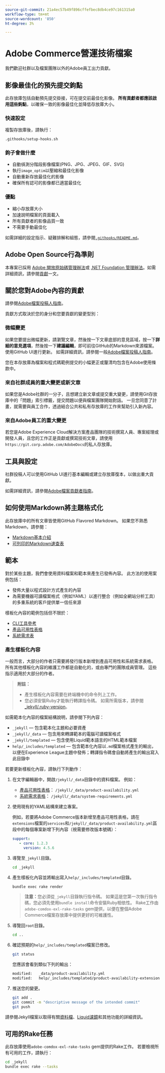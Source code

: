 ```yaml
---
source-git-commit: 21a4ec57b49f896cffefbec8db4ce97c161315a0
workflow-type: tm+mt
source-wordcount: '850'
ht-degree: 3%

---
```

# Adobe Commerce營運技術檔案

我們歡迎社群以及檔案團隊以外的Adobe員工出力貢獻。

## 影像最佳化的預先提交鉤點

此存放庫包括自動預先提交掛接，可在提交前最佳化影像。 **所有貢獻者都應該啟用這些鉤點**，以確保一致的影像最佳化並降低存放庫大小。

### 快速設定

複製存放庫後，請執行：

```bash
.githooks/setup-hooks.sh
```

### 鉤子會做什麼

- 自動偵測分階段影像檔案(PNG、JPG、JPEG、GIF、SVG)
- 執行`image_optim`以壓縮和最佳化影像
- 自動重新存放最佳化的影像
- 確保所有認可的影像都已適當最佳化

### 優點

- 縮小存放庫大小
- 加速說明檔案的頁面載入
- 所有貢獻者的影像品質一致
- 不需要手動最佳化

如需詳細的設定指示、疑難排解和組態，請參閱[`.githooks/README.md`](.githooks/README.md)。

## Adobe Open Source行為準則

本專案已採用 [Adobe 開放原始碼管理辦法](code-of-conduct.md)或 [.NET Foundation 管理辦法](https://dotnetfoundation.org/code-of-conduct)。如需詳細資訊，請參閱[貢獻](contributing.md)一文。

## 關於您對Adobe內容的貢獻

請參閱[Adobe檔案投稿人指南](https://experienceleague.adobe.com/docs/contributor/contributor-guide/introduction.html)。

貢獻方式取決於您的身分和您要貢獻的變更型別：

### 微幅變更

如果您要提出微幅更新，請瀏覽文章，然後按一下文章底部的意見區域，按一下&#x200B;**詳細的意見選項**，然後按一下&#x200B;**建議編輯**，即可前往GitHub的Markdown來源檔案。 使用GitHub UI進行更新。 如需詳細資訊，請參閱一般[Adobe檔案投稿人指南](https://experienceleague.adobe.com/docs/contributor/contributor-guide/introduction.html)。

您在本存放庫為檔案和程式碼範例提交的小幅更正或釐清均包含在Adobe使用條款中。

### 來自社群成員的重大變更或新文章

如果您是Adobe社群的一分子，且想建立新文章或提交重大變更，請使用Git存放庫中的「問題」索引標籤，提交問題以便與檔案團隊開始對話。 一旦您同意了計畫，就需要與員工合作，透過結合公共和私有存放庫的工作來幫助引入新內容。

### 來自Adobe員工的重大變更

若您是Adobe Experience Cloud解決方案產品團隊的技術撰寫人員、專案經理或開發人員，且您的工作正是貢獻或撰寫技術文章，請使用`https://git.corp.adobe.com/AdobeDocs`的私人存放庫。

<!--Employees from other parts of the Adobe world should use the public repo for minor updates.-->

## 工具與設定

社群投稿人可以使用GitHub UI進行基本編輯或建立存放庫復本，以做出重大貢獻。

如需詳細資訊，請參閱[Adobe檔案貢獻者指南](https://experienceleague.adobe.com/docs/contributor/contributor-guide/introduction.html)。

## 如何使用Markdown將主題格式化

此存放庫中的所有文章皆使用GitHub Flavored Markdown。 如果您不熟悉Markdown，請參閱：

- [Markdown基本介紹](https://help.github.com/articles/getting-started-with-writing-and-formatting-on-github/)
- [可列印的Markdown速查表](https://guides.github.com/pdfs/markdown-cheatsheet-online.pdf)

## 範本

對於某些主題，我們會使用資料檔案和範本來產生已發佈內容。 此方法的使用案例包括：

- 發佈大量以程式設計方式產生的內容
- 為需要機器可讀檔案格式（例如YAML）以進行整合（例如全網站分析工具）的多重系統的客戶提供單一信任來源

樣板化內容的範例包括但不限於：

- [CLI工具參考](https://experienceleague.adobe.com/docs/commerce-operations/reference/commerce-on-premises.html)
- [產品可用性表格](https://experienceleague.adobe.com/docs/commerce-operations/release/product-availability.html)
- [系統需求表](https://experienceleague.adobe.com/docs/commerce-operations/installation-guide/system-requirements.html)

### 產生樣板化內容

一般而言，大部分的作者只需要將發行版本新增到產品可用性和系統需求表格。 所有其他樣板化內容的維護工作都是自動化的，或由專門的團隊成員管理。 這些指示適用於大部分的作者。

>**附註：**
>
>- 產生樣板化內容需要在終端機中的命令列上工作。
>- 您必須安裝Ruby才能執行轉譯指令碼。 如需所需版本，請參閱[_jekyll/.ruby-version](_jekyll/.ruby-version)。

如需範本化內容的檔案結構說明，請參閱下列內容：

- `_jekyll` — 包含範本化主題和必要資產
- `_jekyll/_data` — 包含用來轉譯範本的電腦可讀檔案格式
- `_jekyll/templated` — 包含使用Liquid範本語言的HTML範本檔案
- `help/_includes/templated` — 包含範本化內容以`.md`檔案格式產生的輸出，以便在Experience League主題中發佈；轉譯指令碼會自動將產生的輸出寫入此目錄中

若要更新樣板化內容，請執行下列動作：

1. 在文字編輯器中，開啟`/jekyll/_data`目錄中的資料檔案。 例如：

   - [產品可用性表格](https://experienceleague.adobe.com/docs/commerce-operations/release/product-availability.html)： `/jekyll/_data/product-availability.yml`
   - [系統需求表格](https://experienceleague.adobe.com/docs/commerce-operations/installation-guide/system-requirements.html)： `/jekyll/_data/system-requirements.yml`

1. 使用現有的YAML結構來建立專案。

   例如，若要將Adobe Commerce版本新增至產品可用性表格，請在`extensions`檔案的`services`和`/jekyll/_data/product-availability.yml`區段中的每個專案新增下列內容（視需要修改版本號碼）：

   ```yaml
   support:
      - core: 1.2.3
        version: 4.5.6
   ```

1. 導覽至`_jekyll`目錄。

   ```bash
   cd _jekyll
   ```

1. 產生樣板化內容並將輸出寫入`help/_includes/templated`目錄。

   ```bash
   bundle exec rake render
   ```

   >**注意：**&#x200B;您必須從`_jekyll`目錄執行指令碼。 如果這是您第一次執行指令碼，您必須先使用`bundle install`命令安裝Ruby相依性。 Rake工作由`adobe-comdox-exl-rake-tasks` gem提供，以便在整個Adobe Commerce檔案存放庫中提供更好的可維護性。

1. 導覽回`root`目錄。

   ```bash
   cd ..
   ```

1. 確認預期的`help/_includes/templated`檔案已修改。

   ```bash
   git status
   ```

   您應該會看到類似下列的輸出：

   ```bash
   modified:   _data/product-availability.yml
   modified:   help/_includes/templated/product-availability-extensions.md
   ```

1. 推送您的變更。

   ```bash
   git add .
   git commit -m "descriptive message of the intended commit"
   git push
   ```

請參閱Jekyll檔案以取得有關[資料檔](https://jekyllrb.com/docs/datafiles)、[Liquid濾鏡](https://jekyllrb.com/docs/liquid/filters/)和其他功能的詳細資訊。

## 可用的Rake任務

此存放庫使用`adobe-comdox-exl-rake-tasks` gem提供的Rake工作。 若要檢視所有可用的工作，請執行：

```bash
cd _jekyll
bundle exec rake --tasks
```
